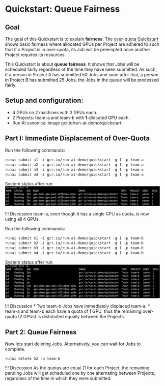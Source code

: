 # Quickstart: Queue Fairness

## Goal

The goal of this Quickstart is to explain __fairness__. The [over-quota Quickstart](walkthrough-overquota.md) shows basic fairness where allocated GPUs per Project are adhered to such that if a Project is in over-quota, its Job will be preempted once another Project requires its resources.

This Quickstart is about __queue fairness__. It shows that Jobs will be scheduled fairly regardless of the time they have been submitted. As such, if a person in Project A has submitted 50 Jobs and soon after that, a person in Project B has submitted 25 Jobs, the Jobs in the queue will be processed fairly.


## Setup and configuration:

* 4 GPUs on 2 machines with 2 GPUs each.
* 2 Projects: team-a and team-b with __1__ allocated GPU each.
* Run:AI canonical image gcr.io/run-ai-demo/quickstart


## Part I: Immediate Displacement of Over-Quota

Run the following commands:

    runai submit a1 -i gcr.io/run-ai-demo/quickstart -g 1 -p team-a
    runai submit a2 -i gcr.io/run-ai-demo/quickstart -g 1 -p team-a
    runai submit a3 -i gcr.io/run-ai-demo/quickstart -g 1 -p team-a
    runai submit a4 -i gcr.io/run-ai-demo/quickstart -g 1 -p team-a

System status after run:
![overquota-fairness11](img/overquota-fairness1.png)


!!! Discussion
    team-a, even though it has a single GPU as quota, is now using all 4 GPUs.


Run the following commands:

    runai submit b1 -i gcr.io/run-ai-demo/quickstart -g 1 -p team-b
    runai submit b2 -i gcr.io/run-ai-demo/quickstart -g 1 -p team-b
    runai submit b3 -i gcr.io/run-ai-demo/quickstart -g 1 -p team-b
    runai submit b4 -i gcr.io/run-ai-demo/quickstart -g 1 -p team-b

System status after run:
![overquota-fairness12](img/overquota-fairness2.png)


!!! Discussion
    * Two team-b Jobs have immediately displaced team-a. 
    * team-a and team-b each have a quota of 1 GPU, thus the remaining over-quota (2 GPUs) is distributed equally between the Projects.

## Part 2: Queue Fairness

Now lets start deleting Jobs. Alternatively, you can wait for Jobs to complete.

    runai delete b2 -p team-b

!!! Discussion
    As the quotas are equal (1 for each Project, the remaining pending Jobs will get scheduled one by one alternating between Projects, regardless of the time in which they were submitted. 

